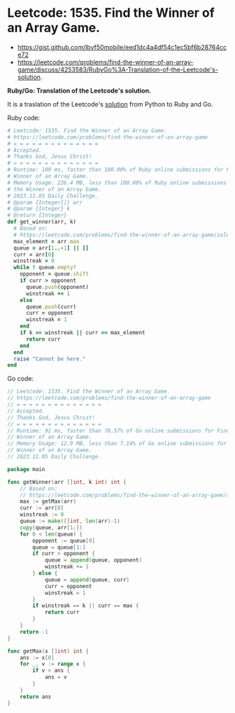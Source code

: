 # Leetcode: 1535. Find the Winner of an Array Game.

- https://gist.github.com/lbvf50mobile/eed1dc4a4df54c1ec5bf6b28764cce72
- https://leetcode.com/problems/find-the-winner-of-an-array-game/discuss/4253583/RubyGo%3A-Translation-of-the-Leetcode's-solution.

**Ruby/Go: Translation of the Leetcode's solution.**

It is a traslation of the Leetcode's [solution](https://leetcode.com/problems/find-the-winner-of-an-array-game/solution/) from Python to Ruby and Go.

Ruby code:
```Ruby
# Leetcode: 1535. Find the Winner of an Array Game.
# https://leetcode.com/problems/find-the-winner-of-an-array-game
# = = = = = = = = = = = = = =
# Accepted.
# Thanks God, Jesus Christ!
# = = = = = = = = = = = = = =
# Runtime: 109 ms, faster than 100.00% of Ruby online submissions for Find the
# Winner of an Array Game.
# Memory Usage: 226.4 MB, less than 100.00% of Ruby online submissions for Find
# the Winner of an Array Game.
# 2023.11.05 Daily Challenge.
# @param {Integer[]} arr
# @param {Integer} k
# @return {Integer}
def get_winner(arr, k)
  # Based on:
  # https://leetcode.com/problems/find-the-winner-of-an-array-game/solution/
  max_element = arr.max
  queue = arr[1..-1] || []
  curr = arr[0]
  winstreak = 0
  while ! queue.empty?
    opponent = queue.shift
    if curr > opponent
      queue.push(opponent)
      winstreak += 1
    else
      queue.push(curr)
      curr = opponent
      winstreak = 1
    end
    if k == winstreak || curr == max_element
      return curr
    end
  end
  raise "Cannot be here."
end
```
Go code:
```Go
// Leetcode: 1535. Find the Winner of an Array Game.
// https://leetcode.com/problems/find-the-winner-of-an-array-game
// = = = = = = = = = = = = = =
// Accepted.
// Thanks God, Jesus Christ!
// = = = = = = = = = = = = = =
// Runtime: 91 ms, faster than 78.57% of Go online submissions for Find the
// Winner of an Array Game.
// Memory Usage: 12.9 MB, less than 7.14% of Go online submissions for Find the
// Winner of an Array Game.
// 2023.11.05 Daily Challenge.

package main

func getWinner(arr []int, k int) int {
	// Based on:
	// https://leetcode.com/problems/find-the-winner-of-an-array-game/solution/
	max := getMax(arr)
	curr := arr[0]
	winstreak := 0
	queue := make([]int, len(arr)-1)
	copy(queue, arr[1:])
	for 0 < len(queue) {
		opponent := queue[0]
		queue = queue[1:]
		if curr > opponent {
			queue = append(queue, opponent)
			winstreak += 1
		} else {
			queue = append(queue, curr)
			curr = opponent
			winstreak = 1
		}
		if winstreak == k || curr == max {
			return curr
		}
	}
	return -1
}

func getMax(x []int) int {
	ans := x[0]
	for _, v := range x {
		if v > ans {
			ans = v
		}
	}
	return ans
}
```
